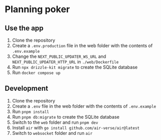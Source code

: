 # Planning poker

## Use the app

1. Clone the repository
2. Create a `.env.production` file in the web folder with the contents of `.env.example`
3. Change the `NEXT_PUBLIC_UPDATER_WS_URL` and `NEXT_PUBLIC_UPDATER_HTTP_URL` in `./web/Dockerfile`
4. Run `npx drizzle-kit migrate` to create the SQLite database
5. Run `docker compose up`

## Development

1. Clone the repository
2. Create a `.env` file in the web folder with the contents of `.env.example`
3. Run `pnpm install`
4. Run `pnpm db:migrate` to create the SQLite database
5. Switch to the `web` folder and run `pnpm dev`
6. Install `air` with `go install github.com/air-verse/air@latest`
7. Switch to `websocket` folder and run `air`
